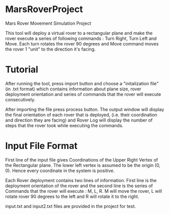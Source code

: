 # MarsRoverProject

Mars Rover Movement Simulation Project

This tool will deploy a virtual rover to a rectangular plane and make the rover execute a series of following commands : Turn Right,
Turn Left and Move. Each turn rotates the rover 90 degrees and Move command moves the rover 1 "unit" to the direction it's facing.

# Tutorial

After running the tool, press import button and choose a "initalization file" (in .txt format) which contains information about plane size, rover deployment
orientation and series of commands that the rover will execute consecutively.

After importing the file press process button. The output window will display the final orientation of each rover that is deployed,
(i.e. their coordination and direction they are facing) and Rover Log will display the number of steps that the rover took while
executing the commands. 

# Input File Format

First line of the input file gives Coordinations of the Upper Right Vertex of the Rectangular plane. The lower left vertex is assumed
to be the origin (0, 0). Hence every coordinate in the system is positive. 

Each Rover deployment contains two lines of information. First line is the deployment orientation of the rover and the second line
is the series of Commands that the rover will execute : M, L, R. M will move the rover, L will rotate rover 90 degrees to the left
and R will rotate it to the right. 

input.txt and input2.txt files are provided in the project for test. 
